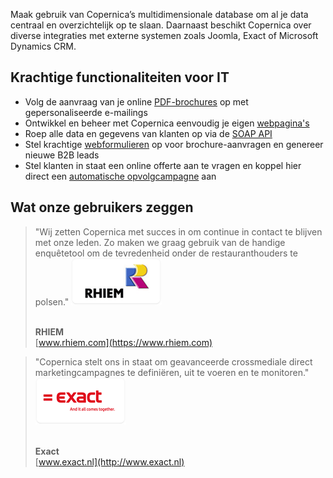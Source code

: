 Maak gebruik van Copernica’s multidimensionale database om al je data
centraal en overzichtelijk op te slaan. Daarnaast beschikt Copernica
over diverse integraties met externe systemen zoals Joomla, Exact of
Microsoft Dynamics CRM.

Krachtige functionaliteiten voor IT
-----------------------------------

-   Volg de aanvraag van je online
    [PDF-brochures](./create-your-personalized-pdf.md)
    op met gepersonaliseerde e-mailings
-   Ontwikkel en beheer met Copernica eenvoudig je eigen
    [webpagina's](http://www.copernica.com/nl/functies/webpaginas/maak-en-publiceer-je-eigen-webpaginas "webpagina's")
-   Roep alle data en gegevens van klanten op via de [SOAP
    API](http://www.copernica.com/nl/ondersteuning/soap-api-documentatie "SOAP API")
-   Stel krachtige
    [webformulieren](./various-types-of-web-forms.md)
    op voor brochure-aanvragen en genereer nieuwe B2B leads
-   Stel klanten in staat een online offerte aan te vragen en koppel
    hier direct een [automatische
    opvolgcampagne](./automate-your-campaigns.md)
    aan

Wat onze gebruikers zeggen
--------------------------

> "Wij zetten Copernica met succes in om continue in contact te blijven
> met onze leden. Zo maken we graag gebruik van de handige enquêtetool
> om de tevredenheid onder de restauranthouders te polsen."
> ![](../images/rhiem.png)
>
> \
> **RHIEM**\
> [www.rhiem.com](https://www.rhiem.com)

> "Copernica stelt ons in staat om geavanceerde crossmediale direct
> marketingcampagnes te definiëren, uit te voeren en te monitoren."
> ![](../images/exact.png)
>
> \
> **Exact**\
> [www.exact.nl](http://www.exact.nl)
